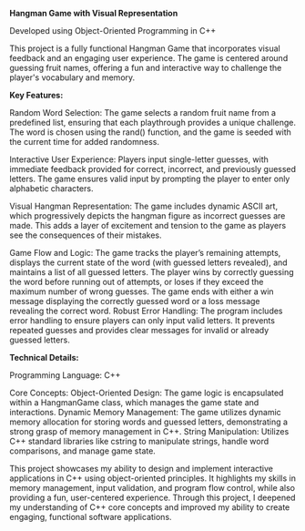 **Hangman Game with Visual Representation**

Developed using Object-Oriented Programming in C++

This project is a fully functional Hangman Game that incorporates visual feedback and an engaging user experience. The game is centered around guessing fruit names, offering a fun and interactive way to challenge the player's vocabulary and memory.

**Key Features:**

Random Word Selection: The game selects a random fruit name from a predefined list, ensuring that each playthrough provides a unique challenge. The word is chosen using the rand() function, and the game is seeded with the current time for added randomness.

Interactive User Experience: Players input single-letter guesses, with immediate feedback provided for correct, incorrect, and previously guessed letters. The game ensures valid input by prompting the player to enter only alphabetic characters.

Visual Hangman Representation: The game includes dynamic ASCII art, which progressively depicts the hangman figure as incorrect guesses are made. This adds a layer of excitement and tension to the game as players see the consequences of their mistakes.

Game Flow and Logic:
The game tracks the player’s remaining attempts, displays the current state of the word (with guessed letters revealed), and maintains a list of all guessed letters.
The player wins by correctly guessing the word before running out of attempts, or loses if they exceed the maximum number of wrong guesses.
The game ends with either a win message displaying the correctly guessed word or a loss message revealing the correct word.
Robust Error Handling:
The program includes error handling to ensure players can only input valid letters. It prevents repeated guesses and provides clear messages for invalid or already guessed letters.

**Technical Details:**

Programming Language: C++

Core Concepts:
Object-Oriented Design: The game logic is encapsulated within a HangmanGame class, which manages the game state and interactions.
Dynamic Memory Management: The game utilizes dynamic memory allocation for storing words and guessed letters, demonstrating a strong grasp of memory management in C++.
String Manipulation: Utilizes C++ standard libraries like cstring to manipulate strings, handle word comparisons, and manage game state.

This project showcases my ability to design and implement interactive applications in C++ using object-oriented principles. It highlights my skills in memory management, input validation, and program flow control, while also providing a fun, user-centered experience. Through this project, I deepened my understanding of C++ core concepts and improved my ability to create engaging, functional software applications.
